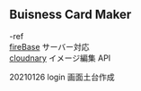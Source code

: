 ## Buisness Card Maker

-ref  
[fireBase](https://firebase.google.com/?authuser=0) サーバー対応  
[cloudnary](https://cloudinary.com/) イメージ編集 API

20210126 login 画面土台作成
